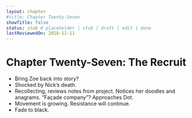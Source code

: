 ```yaml
---
layout: chapter
#title: Chapter Twenty-Seven
showTitle: false
status: stub # placeholder | stub | draft | edit | done
lastReviewedOn: 2018-11-11
---
```


# Chapter Twenty-Seven: The Recruit

* Bring Zoe back into story?
* Shocked by Nick’s death.
* Recollecting, reviews notes from project. Notices her doodles and anagrams. “Façade company”? Approaches Dot.
* Movement is growing. Resistance will continue.
* Fade to black.
